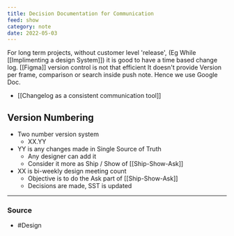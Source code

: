 ```yaml
---
title: Decision Documentation for Communication
feed: show
category: note
date: 2022-05-03
---
```


For long term projects, without customer level 'release', (Eg While [[Implimenting a design System]]) it is good to have a time based change log. [[Figma]] version control is not that efficient It doesn't provide Version per frame, comparison or search inside push note. Hence we use Google Doc. 

- [[Changelog as a consistent communication tool]]

## Version Numbering

- Two number version system
	- XX.YY
- YY is any changes made in Single Source of Truth
	- Any designer can add it
	- Consider it more as Ship / Show of [[Ship-Show-Ask]]
- XX is bi-weekly design meeting count
	- Objective is to do the Ask part of [[Ship-Show-Ask]]
	- Decisions are made, SST is updated

--- 
### Source
- #Design 